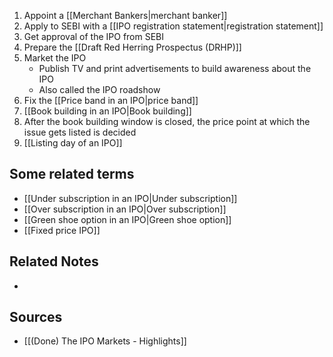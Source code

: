 1. Appoint a [[Merchant Bankers|merchant banker]]
2. Apply to SEBI with a [[IPO registration statement|registration statement]]
3. Get approval of the IPO from SEBI
4. Prepare the [[Draft Red Herring Prospectus (DRHP)]]
5. Market the IPO
	- Publish TV and print advertisements to build awareness about the IPO
	- Also called the IPO roadshow
6. Fix the [[Price band in an IPO|price band]]
7. [[Book building in an IPO|Book building]]
8. After the book building window is closed, the price point at which the issue gets listed is decided
9. [[Listing day of an IPO]]

## Some related terms
- [[Under subscription in an IPO|Under subscription]]
- [[Over subscription in an IPO|Over subscription]]
- [[Green shoe option in an IPO|Green shoe option]]
- [[Fixed price IPO]]

## Related Notes
- 

## Sources
- [[(Done) The IPO Markets - Highlights]]